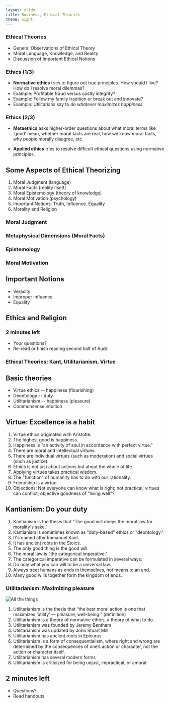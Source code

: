 ```yaml
---
layout: slide
title: Business, Ethical Theories
theme: night
---
```


<section><!--Begin Day 1 Truth-->
<section data-background="http://channel.nationalgeographic.com/exposure/content/photo/photo/2079435_deeper-still_jfxeaqbh63vorhnrwcs4oomcjqoxpy7q62c4u66siw3t6qwph3oq_790x445.jpg" section data-markdown><!--Begin slide-->

# Ethical Theories

- General Observations of Ethical Theory
- Moral Language, Knowledge, and Reality
- Discussion of Important Ethical Notions

</section><!--end slide-->
<section data-markdown>

### Ethics  (1/3)

- **Normative ethics** tries to figure out true principles. How should I live? How do I resolve moral dilemmas? 
- Example: Profitable fraud versus costly integrity? 
- Example: Follow my family tradition or break out and innovate? 
- Example: Utilitarians say to *do whatever maximizes happiness.* 

</section><section data-markdown>

### Ethics (2/3)

- **Metaethics** asks higher-order questions about what moral terms like ‘good’ mean, whether moral facts are real, how we know moral facts, why people morally disagree, etc.

- **Applied ethics** tries to resolve difficult ethical questions using normative principles.

</section><section data-markdown>

## Some Aspects of Ethical Theorizing

1. Moral Judgment (language)
2. Moral Facts (reality itself)
3. Moral Epistemology (theory of knowledge) 
4. Moral Motivation (psychology)
5. Important Notions: Truth, Influence, Equality
6. Morality and Religion


</section><section data-markdown>

### Moral Judgment

</section><section data-markdown>

### Metaphysical Dimensions (Moral Facts)

</section><section data-markdown>

### Epistemology

</section><section data-markdown>

### Moral Motivation

</section><section data-markdown>

## Important Notions

- Veracity
- Improper influence
- Equality

</section><section data-markdown>

## Ethics and Religion

</section><section data-markdown>

### 2 minutes left
* Your questions?
* Re-read or finish reading second half of Audi

</section>
</section>


<section> <!--begin day 2-->
<section data-background="http://channel.nationalgeographic.com/exposure/content/photo/photo/2079435_deeper-still_jfxeaqbh63vorhnrwcs4oomcjqoxpy7q62c4u66siw3t6qwph3oq_790x445.jpg" data-markdown>

# Ethical Theories: Kant, Utilitarianism, Virtue


</section><section data-markdown>

## Basic theories

- Virtue ethics -- happiness (flourishing)
- Deontology -- duty
- Utilitarianism -- happiness (pleasure)
- Commonsense intuition


</section><section data-markdown>

## Virtue: Excellence is a habit

1. Virtue ethics originated with Aristotle.
5. The highest good is happiness. 
6. Happiness is "an activity of soul in accordance with perfect virtue." 
3. There are moral and intellectual virtues. 
4. There are individual virtues (such as moderation) and social virtues (such as justice).
6. Ethics is not just about actions but about the whole of life. 
7. Applying virtues takes practical wisdom. 
8. The "function" of humanity has to do with our rationality. 
9. Friendship is a virtue.
10. Objections: Not everyone can know what is right; not practical; virtues can conflict; objective goodness of "living well"?


</section><section data-markdown>


## Kantianism: Do your duty

1. Kantianism is the thesis that "The good will obeys the moral law for morality's sake."
2. Kantianism is sometimes known as "duty-based" ethics or "deontology."
3. It's named after Immanuel Kant.
4. It has ancient roots in the Stoics. 
5. The only good thing is the good will. 
6. The moral law is "the categorical imperative."
7. The categorical imperative can be formulated in several ways:
8. Do only what you can will to be a universal law. 
9. Always treat humans as ends in themselves, not means to an end.
10. Many good wills together form the kingdom of ends. 


</section> <section data-markdown>

### Utilitarianism: Maximizing pleasure

![All the things](http://nearby-pla.net/images/library/slack-emoji/all-the-things-emoji.png)

1. Utilitarianism  is the thesis that “the best moral action is one that maximizes ‘utility’ — pleasure, well-being.” (definition)
2. Utilitarianism is a theory of normative ethics, a theory of what to do. 
3. Utilitarianism was founded by Jeremy Bentham
4. Utilitarianism was updated by John Stuart Mill
5. Utilitarianism has ancient roots in Epicurus
6. Utilitarianism is a form of consequentialism, where right and wrong are determined by the consequences of one’s action or character, not the action or character itself. 
7. Utilitarianism has several modern forms
8. Utilitarianism is criticized for being unjust, impractical, or amoral. 

</section><section data-markdown>

##

</section><section data-markdown>

##

</section><section data-markdown>

##

</section><section data-markdown>

##

</section><section data-markdown>

##

</section><section data-markdown>

##




</section> <section data-markdown>

## 2 minutes left
* Questions?
* Read handouts

</section>
</section><!--End Day 3, Religion and Reason-->
